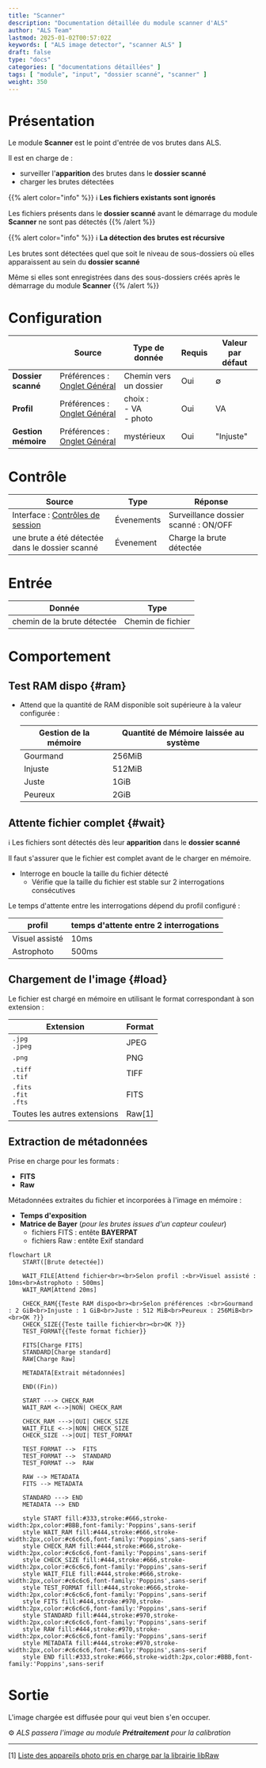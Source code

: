 ```yaml
---
title: "Scanner"
description: "Documentation détaillée du module scanner d'ALS"
author: "ALS Team"
lastmod: 2025-01-02T00:57:02Z
keywords: [ "ALS image detector", "scanner ALS" ]
draft: false
type: "docs"
categories: [ "documentations détaillées" ]
tags: [ "module", "input", "dossier scanné", "scanner" ]
weight: 350
---
```


# Présentation

Le module **Scanner** est le point d'entrée de vos brutes dans ALS.

Il est en charge de :
- surveiller l'**apparition** des brutes dans le **dossier scanné**
- charger les brutes détectées

{{% alert color="info" %}}
ℹ️ **Les fichiers existants sont ignorés**

Les fichiers présents dans le **dossier scanné** avant le démarrage du module **Scanner** ne sont pas détectés
{{% /alert %}}

{{% alert color="info" %}}
ℹ️ **La détection des brutes est récursive**

Les brutes sont détectées quel que soit le niveau de sous-dossiers où elles apparaissent au sein du **dossier scanné**

Même si elles sont enregistrées dans des sous-dossiers créés après le démarrage du module **Scanner**
{{% /alert %}}

# Configuration
|                     | Source                                                                           | Type de donnée                 | Requis | Valeur par défaut |
|---------------------|----------------------------------------------------------------------------------|--------------------------------|--------|-------------------|
| **Dossier scanné**  | Préférences : [Onglet Général](../../userguide/preferences/general/#scan-folder) | Chemin vers un dossier         | Oui    | ∅                 |
| **Profil**          | Préférences : [Onglet Général](../../userguide/preferences/general/#profile)     | choix :<br>- VA<br>- photo<br> | Oui    | VA                |
| **Gestion mémoire** | Préférences : [Onglet Général](../../userguide/preferences/general/#memory)      | mystérieux                     | Oui    | "Injuste"         |
# Contrôle

| Source                                                                            | Type       | Réponse                              |
|-----------------------------------------------------------------------------------|------------|--------------------------------------|
| Interface : [Contrôles de session](../../userguide/ui/controls/#session-controls) | Évenements | Surveillance dossier scanné : ON/OFF |
| une brute a été détectée dans le dossier scanné                                   | Évenement  | Charge la brute détectée             |

# Entrée

| Donnée                      | Type              |
|-----------------------------|-------------------|
| chemin de la brute détectée | Chemin de fichier |

# Comportement

## Test RAM dispo {#ram}

- Attend que la quantité de RAM disponible soit supérieure à la valeur configurée :

  | Gestion de la mémoire | Quantité de Mémoire laissée au système |
  |-----------------------|----------------------------------------|
  | Gourmand              | 256MiB                                 |
  | Injuste               | 512MiB                                 |
  | Juste                 | 1GiB                                   |
  | Peureux               | 2GiB                                   |

## Attente fichier complet {#wait}


ℹ️ Les fichiers sont détectés dès leur **apparition** dans le **dossier scanné**

Il faut s'assurer que le fichier est complet avant de le charger en mémoire.

- Interroge en boucle la taille du fichier détecté
    - Vérifie que la taille du fichier est stable sur 2 interrogations consécutives

Le temps d'attente entre les interrogations dépend du profil configuré :

| profil         | temps d'attente entre 2 interrogations |
|----------------|----------------------------------------|
| Visuel assisté | 10ms                                   |
| Astrophoto     | 500ms                                  |

## Chargement de l'image {#load}

Le fichier est chargé en mémoire en utilisant le format correspondant à son extension :

| Extension                                                        | Format |
|------------------------------------------------------------------|--------|
| <div style="font-family: monospace;">.jpg<br>.jpeg</div>         | JPEG   |
| <span style="font-family: monospace;">.png</span>                | PNG    |
| <div style="font-family: monospace;">.tiff<br>.tif</div>         | TIFF   |
| <div style="font-family: monospace;">.fits<br>.fit<br>.fts</div> | FITS   |
| Toutes les autres extensions                                     | Raw[1] | 

## Extraction de métadonnées

Prise en charge pour les formats :
- **FITS**
- **Raw**

Métadonnées extraites du fichier et incorporées à l'image en mémoire :
- **Temps d'exposition**
- **Matrice de Bayer** (_pour les brutes issues d'un capteur couleur_)
    - fichiers FITS : entête **BAYERPAT**
    - fichiers Raw : entête Exif standard


```mermaid
flowchart LR
    START([Brute detectée])
    
    WAIT_FILE[Attend fichier<br><br>Selon profil :<br>Visuel assisté : 10ms<br>Astrophoto : 500ms]    
    WAIT_RAM[Attend 20ms]
    
    CHECK_RAM{{Teste RAM dispo<br><br>Selon préférences :<br>Gourmand : 2 GiB<br>Injuste : 1 GiB<br>Juste : 512 MiB<br>Peureux : 256MiB<br><br>OK ?}}
    CHECK_SIZE{{Teste taille fichier<br><br>OK ?}}
    TEST_FORMAT{{Teste format fichier}}
    
    FITS[Charge FITS]
    STANDARD[Charge standard]
    RAW[Charge Raw]
    
    METADATA[Extrait métadonnées]
    
    END((Fin))

    START ---> CHECK_RAM
    WAIT_RAM <-->|NON| CHECK_RAM

    CHECK_RAM --->|OUI| CHECK_SIZE
    WAIT_FILE <-->|NON| CHECK_SIZE
    CHECK_SIZE -->|OUI| TEST_FORMAT

    TEST_FORMAT -->  FITS
    TEST_FORMAT -->  STANDARD
    TEST_FORMAT -->  RAW

    RAW --> METADATA
    FITS --> METADATA

    STANDARD ---> END
    METADATA --> END

    style START fill:#333,stroke:#666,stroke-width:2px,color:#BBB,font-family:'Poppins',sans-serif
    style WAIT_RAM fill:#444,stroke:#666,stroke-width:2px,color:#c6c6c6,font-family:'Poppins',sans-serif
    style CHECK_RAM fill:#444,stroke:#666,stroke-width:2px,color:#c6c6c6,font-family:'Poppins',sans-serif
    style CHECK_SIZE fill:#444,stroke:#666,stroke-width:2px,color:#c6c6c6,font-family:'Poppins',sans-serif
    style WAIT_FILE fill:#444,stroke:#666,stroke-width:2px,color:#c6c6c6,font-family:'Poppins',sans-serif
    style TEST_FORMAT fill:#444,stroke:#666,stroke-width:2px,color:#c6c6c6,font-family:'Poppins',sans-serif
    style FITS fill:#444,stroke:#970,stroke-width:2px,color:#c6c6c6,font-family:'Poppins',sans-serif
    style STANDARD fill:#444,stroke:#970,stroke-width:2px,color:#c6c6c6,font-family:'Poppins',sans-serif
    style RAW fill:#444,stroke:#970,stroke-width:2px,color:#c6c6c6,font-family:'Poppins',sans-serif
    style METADATA fill:#444,stroke:#970,stroke-width:2px,color:#c6c6c6,font-family:'Poppins',sans-serif
    style END fill:#333,stroke:#666,stroke-width:2px,color:#BBB,font-family:'Poppins',sans-serif
```



# Sortie

L'image chargée est diffusée pour qui veut bien s'en occuper.

⚙️ _ALS passera l'image au module **Prétraitement** pour la calibration_

---

[1] [Liste des appareils photo pris en charge par la librairie libRaw](https://www.libraw.org/supported-cameras) 